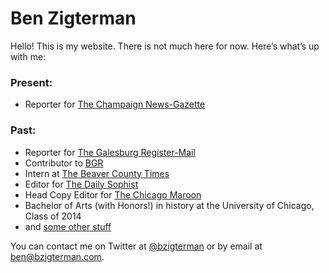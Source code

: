 # Ben Zigterman

Hello! This is my website. There is not much here for now. Here’s what’s up with me:

### Present:

- Reporter for [The Champaign News-Gazette](https://www.news-gazette.com/users/profile/ben%20zigterman/)

### Past:

- Reporter for [The Galesburg Register-Mail](https://www.galesburg.com/)
- Contributor to [BGR](https://bgr.com/author/ben-zigterman/)
- Intern at [The Beaver County Times](https://www.timesonline.com/)
- Editor for [The Daily Sophist](http://web.archive.org/web/20140112024227/http://dailysophist.com/)
- Head Copy Editor for [The Chicago Maroon](https://www.chicagomaroon.com/)
- Bachelor of Arts (with Honors!) in history at the University of Chicago, Class of 2014
- and [some other stuff](https://bzigterman.com/resume)

You can contact me on Twitter at [@bzigterman](http://twitter.com/bzigterman) or by email at <ben@bzigterman.com>.
